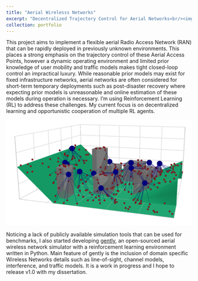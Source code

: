 ```yaml
---
title: "Aerial Wirelesss Networks"
excerpt: "Decentralized Trajectory Control for Aerial Networks<br/><img src='/images/awn_schematic.png'>"
collection: portfolio
---
```


This project aims to implement a flexible aerial Radio Access Network (RAN) that can be rapidly deployed in previously unknown environments. This places a strong emphasis on the trajectory control of these Aerial Access Points, however a dynamic operating environment and limited prior knowledge of user mobility and traffic models makes tight closed-loop control an impractical luxury. While reasonable prior models may exist for fixed infrastructure networks, aerial networks are often considered for short-term temporary deployments such as post-disaster recovery where expecting prior models is unreasonable and online estimation of these models during operation is necessary. I’m using Reinforcement Learning (RL) to address these challenges. My current focus is on decentralized learning and opportunistic cooperation of multiple RL agents.

<img src='/images/sim_example_3d_3d.png'>

Noticing a lack of publicly available simulation tools that can be used for benchmarks, I also started developing [gently](https://github.com/uluturki/gently), an open-sourced aerial wireless network simulator with a reinforcement learning environment written in Python. Main feature of gently is the inclusion of domain specific Wireless Networks details such as line-of-sight, channel models, interference, and traffic models. It is a work in progress and I hope to release v1.0 with my dissertation.